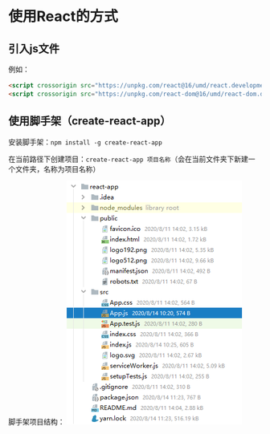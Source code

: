# 使用React的方式

## 引入js文件

例如：
```html
<script crossorigin src="https://unpkg.com/react@16/umd/react.development.js"></script>
<script crossorigin src="https://unpkg.com/react-dom@16/umd/react-dom.development.js"></script>
```


## 使用脚手架（create-react-app）

安装脚手架：`npm install -g create-react-app`

在当前路径下创建项目：`create-react-app 项目名称`（会在当前文件夹下新建一个文件夹，名称为项目名称）

脚手架项目结构：
![](_v_images/20200823131608629_8360.png)





